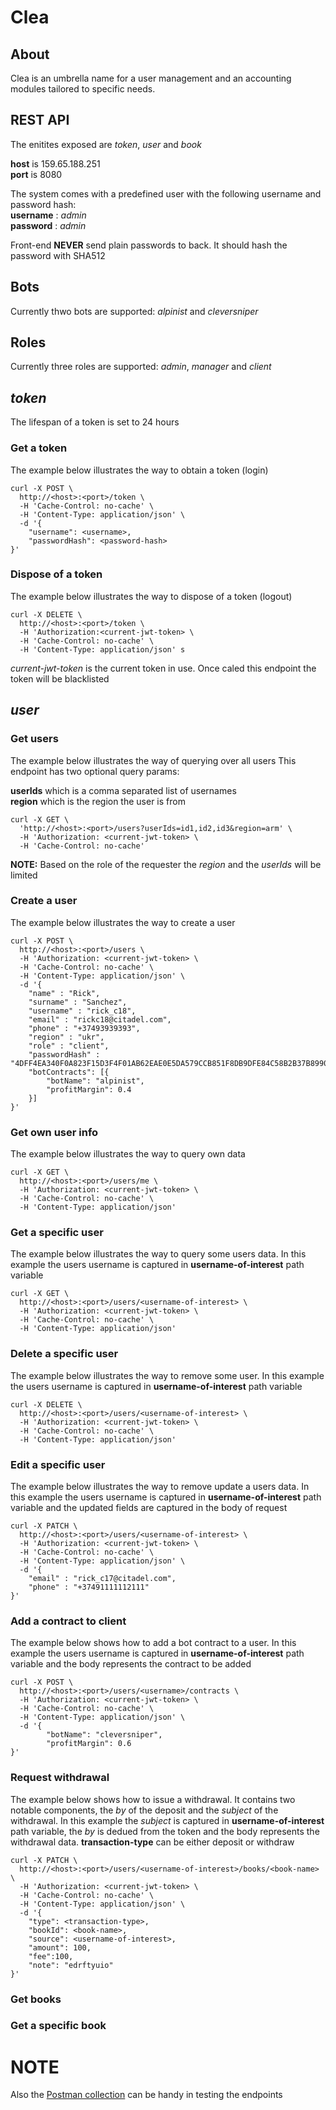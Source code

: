 # Clea

## About

Clea is an umbrella name for a user management and  an accounting modules tailored to specific needs.

## REST API

The enitites exposed are *token*, *user* and *book*

**host** is 159.65.188.251  
**port** is 8080  

The system comes with a predefined user with the following username and password hash:  
**username** : *admin*   
**password** : *admin*

Front-end **NEVER** send plain passwords to back. It should hash the password with SHA512

## Bots

Currently thwo bots are supported: *alpinist* and *cleversniper*

## Roles

Currently three roles are supported: *admin*, *manager* and *client*

## *token*

The lifespan of a token is set to 24 hours

### Get a token

The example below illustrates the way to obtain a token (login)

```
curl -X POST \
  http://<host>:<port>/token \
  -H 'Cache-Control: no-cache' \
  -H 'Content-Type: application/json' \
  -d '{
	"username": <username>,
	"passwordHash": <password-hash>
}'
```

### Dispose of a token

The example below illustrates the way to dispose of a token (logout)

```
curl -X DELETE \
  http://<host>:<port>/token \
  -H 'Authorization:<current-jwt-token> \
  -H 'Cache-Control: no-cache' \
  -H 'Content-Type: application/json' s
```

*current-jwt-token* is the current token in use. Once caled this endpoint the token will be blacklisted

## *user*

### Get users

The example below illustrates the way of querying over all users
This endpoint has two optional query params:  

**userIds** which is a comma separated list of usernames  
**region** which is the region the user is from  

```
curl -X GET \
  'http://<host>:<port>/users?userIds=id1,id2,id3&region=arm' \
  -H 'Authorization: <current-jwt-token> \
  -H 'Cache-Control: no-cache' 
```

**NOTE:** Based on the role of the requester the *region* and the *userIds* will be limited

### Create a user

The example below illustrates the way to create a user

```
curl -X POST \
  http://<host>:<port>/users \
  -H 'Authorization: <current-jwt-token> \
  -H 'Cache-Control: no-cache' \
  -H 'Content-Type: application/json' \
  -d '{
	"name" : "Rick",
	"surname" : "Sanchez",
	"username" : "rick_c18",
	"email" : "rickc18@citadel.com",
	"phone" : "+37493939393",
	"region" : "ukr",
	"role" : "client",
	"passwordHash" : "4DFF4EA340F0A823F15D3F4F01AB62EAE0E5DA579CCB851F8DB9DFE84C58B2B37B89903A740E1EE172DA793A6E79D560E5F7F9BD058A12A280433ED6FA46510A",
	"botContracts": [{
		"botName": "alpinist",
		"profitMargin": 0.4
	}]
}'
```

### Get own user info
The example below illustrates the way to query own data

```
curl -X GET \
  http://<host>:<port>/users/me \
  -H 'Authorization: <current-jwt-token> \
  -H 'Cache-Control: no-cache' \
  -H 'Content-Type: application/json'
```


### Get a specific user

The example below illustrates the way to query some users data. In this example the users username is captured in **username-of-interest** path variable

```
curl -X GET \
  http://<host>:<port>/users/<username-of-interest> \
  -H 'Authorization: <current-jwt-token> \
  -H 'Cache-Control: no-cache' \
  -H 'Content-Type: application/json'
```

### Delete a specific user

The example below illustrates the way to remove some user. In this example the users username is captured in **username-of-interest** path variable

```
curl -X DELETE \
  http://<host>:<port>/users/<username-of-interest> \
  -H 'Authorization: <current-jwt-token> \
  -H 'Cache-Control: no-cache' \
  -H 'Content-Type: application/json'
```

### Edit a specific user

The example below illustrates the way to remove update a users data. In this example the users username is captured in **username-of-interest** path variable and the updated fields are captured in the body of request

```
curl -X PATCH \
  http://<host>:<port>/users/<username-of-interest> \
  -H 'Authorization: <current-jwt-token> \
  -H 'Cache-Control: no-cache' \
  -H 'Content-Type: application/json' \
  -d '{
	"email" : "rick_c17@citadel.com",
    "phone" : "+37491111112111"
}'
```

### Add a contract to client

The example below shows how to add a bot contract to a user. In this example the users username is captured in **username-of-interest** path variable and the body represents the contract to be added

```
curl -X POST \
  http://<host>:<port>/users/<username>/contracts \
  -H 'Authorization: <current-jwt-token> \
  -H 'Cache-Control: no-cache' \
  -H 'Content-Type: application/json' \
  -d '{
		"botName": "cleversniper",
		"profitMargin": 0.6
}'
```

### Request withdrawal

The example below shows how to issue a withdrawal. It contains two notable components, the *by* of the deposit and the *subject* of the withdrawal. In this example the *subject* is captured in **username-of-interest** path variable, the *by* is dedued from the token and the body represents the withdrawal data. **transaction-type** can be either deposit or withdraw

```
curl -X PATCH \
  http://<host>:<port>/users/<username-of-interest>/books/<book-name> \
  -H 'Authorization: <current-jwt-token> \
  -H 'Cache-Control: no-cache' \
  -H 'Content-Type: application/json' \
  -d '{
	"type": <transaction-type>,
	"bookId": <book-name>,
	"source": <username-of-interest>,
	"amount": 100,
	"fee":100,
	"note": "edrftyuio"
}'
```

### Get books

### Get a specific book

###

# NOTE
Also the [Postman collection](https://www.getpostman.com/collections/536663a9b343d33250e8) can be handy in testing the endpoints


